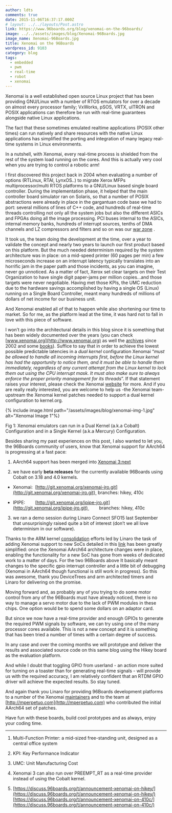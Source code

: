 ```yaml
---
author: ldts
comments: true
date: 2015-11-06T16:37:17.000Z
# layout: ../../layouts/Post.astro
link: https://www.96boards.org/blog/xenomai-on-the-96boards/
image: ../../assets/images/blog/Xenomai-96Boards.jpg
image_name: Xenomai-96Boards.jpg
title: Xenomai on the 96Boards
wordpress_id: 9103
category: blog
tags:
  - embedded
  - pwm
  - real-time
  - robot
  - xenomai
---
```


Xenomai is a well established open source Linux project that has been providing GNU/Linux with a number of RTOS emulators for over a decade on almost every processor family; VxWorks, pSOS, VRTX, uITRON and POSIX applications can therefore be run with real-time guarantees alongside native Linux applications.

The fact that these sometimes emulated realtime applications (POSIX other times) can run natively and share resources with the native Linux applications has simplified the porting and integration of many legacy real-time systems in Linux environments.

In a nutshell, with Xenomai, every real-time process is shielded from the rest of the system load running on the cores. And this is actually very cool when you are trying to control a robotic arm!

I first discovered this project back in 2004 when evaluating a number of options (RTLinux, RTAI, LynxOS..) to migrate Xerox MFPs multiprocessor/multi RTOS platforms to a GNU/Linux based single board controller. During the implementation phase, it helped that the main controller board simulator ran on Solaris, so that a number of POSIX abstractions were already in place in the gargantuan code base we had to port: several millions of lines of C++ code, and hundreds of real-time threads controlling not only all the system jobs but also the different ASICs and FPGAs doing all the image processing. PCI buses internal to the ASICs, internal memory banks, hundreds of interrupt sources, tenths of DMA channels and LZ compressors and filters and so on was our [war zone](http://www.denx.de/en/pub/News/Xum2009AbstractsAndPresentations/Xenomai_and_Realtime_Image_Processing_Control.pdf) .

It took us, the team doing the development at the time, over a year to validate the concept and nearly two years to launch our first product based on this platform. But the much needed determinism required by the system architecture was in place: on a mid-speed printer (60 pages per min) a few microseconds increase on an interrupt latency typically translates into an horrific jam in the paper path and those incidents, as you can imagine, never go unnoticed. As a matter of fact, Xerox set clear targets on their Test Organization to have single digit paper-jams per million copies...and those targets were never negotiable. Having met those KPIs, the UMC reduction due to the hardware savings accomplished by having a single OS (Linux) running on a Single Board Controller, meant many hundreds of millions of dollars of net income for our business unit.

And Xenomai enabled all of that to happen while also shortening our time to market. So for me, as the platform lead at the time, it was hard not to fall in love with this piece of software.

I won’t go into the architectural details in this blog since it is something that has been widely documented over the years (you can check [www.xenomai.org](http://www.xenomai.org) as well the [archives](http://xenomai.org/pipermail/xenomai/) since 2002 and some [books](http://processors.wiki.ti.com/images/3/3f/Building_Embedded_Linux_Systems.pdf)). Suffice to say that in order to achieve the lowest possible predictable latencies in a _dual kernel_ configuration Xenomai “_must be allowed to handle all incoming interrupts first, before the Linux kernel has had the opportunity to notice them, and it must be able to handle them immediately, regardless of any current attempt from the Linux kernel to lock them out using the CPU interrupt mask. It must also make sure to always enforce the proper priority management for its threads_”. If that statement raises your interest, please check the Xenomai [website](http://www.xenomai.org) for more. And if you are really really interested, you are welcome to help us -the Xenomai team- upstream the Xenomai kernel patches needed to support a dual kernel configuration to kernel.org.

{% include image.html path="/assets/images/blog/xenomai-img-1.jpg" alt="Xenomai Image 1"%}

Fig 1: Xenomai emulators can run in a Dual Kernel (a.k.a Cobalt) Configuration and in a Single Kernel (a.k.a Mercury) Configuration.

Besides sharing my past experiences on this post, I also wanted to let you, the 96Boards community of users, know that Xenomai support for AArch64 is progressing at a fast pace:

1. AArch64 support has been merged into [Xenomai 3:next](http://git.xenomai.org/xenomai-3.git/log/?h=next)

2. we have early **beta releases** for the currently available 96Boards using Cobalt on 3.18 and 4.0 kernels.

- Xenomai:  [http://git.xenomai.org/xenomai-jro.git](http://git.xenomai.org/xenomai-jro.git)  branches: hikey, 410c

- IPIPE:        [http://git.xenomai.org/ipipe-jro.git](http://git.xenomai.org/ipipe-jro.git)         branches: hikey, 410c

3. we ran a demo session during Linaro Connect SFO15 last September that unsurprisingly raised quite a bit of interest (don’t we all love determinism in our software).

Thanks to the ARM kernel [consolidation](https://lwn.net/Articles/443510/) efforts led by Linaro the task of adding Xenomai support to new SoCs detailed in this [link](https://xenomai.org/2014/09/porting-xenomai-dual-kernel-to-a-new-arm-soc/) has been greatly simplified: once the Xenomai AArch64 architecture changes were in place, enabling the functionality for a new SoC has gone from weeks of dedicated work to a matter of days. For the two 96Boards above It basically meant changes to the specific gpio interrupt controller and a little bit of debugging (Xenomai in AArch64 though functional is still work in progress). So this was awesome, thank you DeviceTrees and arm architected timers and Linaro for delivering on the promise.

Moving forward and, as probably any of you trying to do some motor control from any of the 96Boards must have already noticed, there is no way to manage a servo motor due to the lack of PWM modules in these chips. One option would be to spend some dollars on an adaptor card.

But since we now have a real-time provider and enough GPIOs to generate the required PWM signals by software, we can try using one of the many processor cores available. This is not a new concept and it is something that has been tried a number of times with a certain degree of success.

In any case and over the coming months we will prototype and deliver the results and associated source code on this same blog using the Hikey board as the evaluation platform.

And while I doubt that toggling GPIO from userland - an action more suited for turning on a toaster than for generating real-time signals - will provide us with the required accuracy, I am relatively confident that an RTDM GPIO driver will achieve the expected results. So stay tuned.

And again thank you Linaro for providing 96Boards development platforms to a number of the Xenomai [maintainers](http://xenomai.org/) and to the team at [http://mperpetuo.com](http://mperpetuo.com) who contributed the initial AArch64 set of patches.

Have fun with these boards, build cool prototypes and as always, enjoy your coding time.

---

1. Multi-Function Printer: a mid-sized free-standing unit, designed as a central office system

2. KPI: Key Performance Indicator

3. UMC: Unit Manufacturing Cost

4. Xenomai 3 can also run over PREEMPT_RT as a real-time provider instead of using the Cobalt kernel.

5. [https://discuss.96boards.org/t/announcement-xenomai-on-hikey/](https://discuss.96boards.org/t/announcement-xenomai-on-hikey/)
   [https://discuss.96boards.org/t/announcement-xenomai-on-410c/](https://discuss.96boards.org/t/announcement-xenomai-on-410c/)
